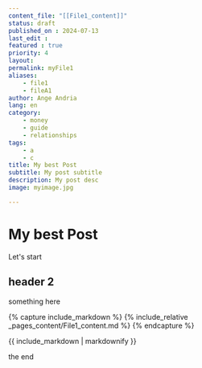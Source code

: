 ```yaml
---
content_file: "[[File1_content]]"
status: draft
published_on : 2024-07-13
last_edit : 
featured : true
priority: 4
layout: 
permalink: myFile1
aliases: 
    - file1
    - fileA1
author: Ange Andria
lang: en
category: 
    - money
    - guide
    - relationships
tags: 
    - a
    - c
title: My best Post
subtitle: My post subtitle
description: My post desc
image: myimage.jpg

---
```



# My best Post

Let's start

## header 2
something here


{% capture include_markdown %}
{% include_relative _pages_content/File1_content.md %}
{% endcapture %}

{{ include_markdown | markdownify }}

the end